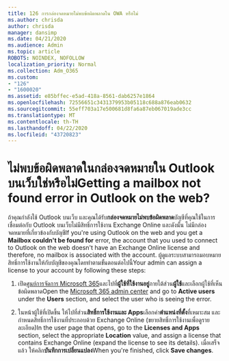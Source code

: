 ```yaml
---
title: 126 การกล่องจดหมายไม่พบข้อผิดพลาดใน OWA หรือไม่
ms.author: chrisda
author: chrisda
manager: dansimp
ms.date: 04/21/2020
ms.audience: Admin
ms.topic: article
ROBOTS: NOINDEX, NOFOLLOW
localization_priority: Normal
ms.collection: Adm_O365
ms.custom:
- "126"
- "1600020"
ms.assetid: e85bffec-e5ad-418a-8561-dab6257e1864
ms.openlocfilehash: 72556651c3431379953b05118c688a876eab0632
ms.sourcegitcommit: 55eff703a17e500681d8fa6a87eb067019ade3cc
ms.translationtype: MT
ms.contentlocale: th-TH
ms.lasthandoff: 04/22/2020
ms.locfileid: "43720823"
---
```

# <a name="getting-a-mailbox-not-found-error-in-outlook-on-the-web"></a><span data-ttu-id="1fe6a-102">ไม่พบข้อผิดพลาดในกล่องจดหมายใน Outlook บนเว็บใช่หรือไม่</span><span class="sxs-lookup"><span data-stu-id="1fe6a-102">Getting a mailbox not found error in Outlook on the web?</span></span>

<span data-ttu-id="1fe6a-103">ถ้าคุณกําลังใช้ Outlook บนเว็บ และคุณได้รับ**กล่องจดหมายไม่พบข้อผิดพลาด**บัญชีที่คุณใช้ในการเชื่อมต่อกับ Outlook บนเว็บไม่มีสิทธิ์การใช้งาน Exchange Online และดังนั้น ไม่มีกล่องจดหมายที่เกี่ยวข้องกับบัญชี</span><span class="sxs-lookup"><span data-stu-id="1fe6a-103">If you're using Outlook on the web and you get a **Mailbox couldn't be found for** error, the account that you used to connect to Outlook on the web doesn't have an Exchange Online license and therefore, no mailbox is associated with the account.</span></span> <span data-ttu-id="1fe6a-104">ผู้ดูแลระบบสามารถมอบหมายสิทธิ์การใช้งานให้กับบัญชีของคุณโดยทําตามขั้นตอนต่อไปนี้</span><span class="sxs-lookup"><span data-stu-id="1fe6a-104">Your admin can assign a license to your account by following these steps:</span></span>

1. <span data-ttu-id="1fe6a-105">เปิด[ศูนย์การจัดการ Microsoft 365](https://portal.office.com/adminportal/home#/homepage)และไปที่**ผู้ใช้ที่ใช้งานอยู่**ภายใต้ส่วน**ผู้ใช้**และเลือกผู้ใช้ที่เห็นข้อผิดพลาด</span><span class="sxs-lookup"><span data-stu-id="1fe6a-105">Open the [Microsoft 365 admin center](https://portal.office.com/adminportal/home#/homepage) and go to **Active users** under the **Users** section, and select the user who is seeing the error.</span></span>

2. <span data-ttu-id="1fe6a-106">ในหน้าผู้ใช้ที่เปิดขึ้น ให้ไปที่ส่วน**สิทธิ์การใช้งานและ Apps**เลือกค่า**ตําแหน่งที่ตั้ง**ที่เหมาะสม และกําหนดสิทธิ์การใช้งานที่ประกอบด้วย Exchange Online (ขยายสิทธิ์การใช้งานเพื่อดูรายละเอียด)</span><span class="sxs-lookup"><span data-stu-id="1fe6a-106">In the user page that opens, go to the **Licenses and Apps** section, select the appropriate **Location** value, and assign a license that contains Exchange Online (expand the license to see its details).</span></span> <span data-ttu-id="1fe6a-107">เมื่อเสร็จแล้ว ให้คลิก**บันทึกการเปลี่ยนแปลง**</span><span class="sxs-lookup"><span data-stu-id="1fe6a-107">When you're finished, click **Save changes**.</span></span>
